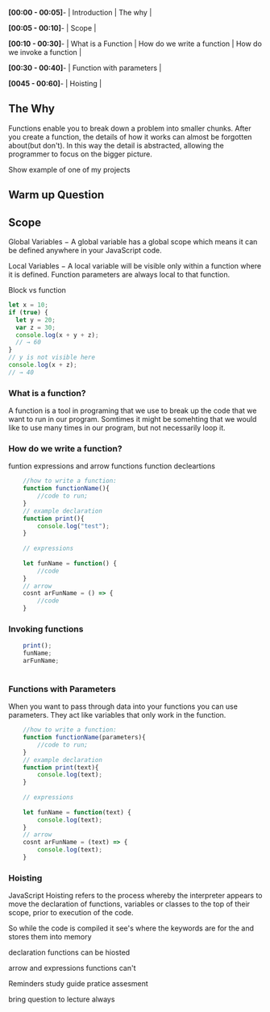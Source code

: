 **[00:00 - 00:05]**- | Introduction | The why |

**[00:05 - 00:10]**- | Scope | 

**[00:10 - 00:30]**- | What is a Function | How do we write a function | How do we invoke a function |

**[00:30 - 00:40]**- | Function with parameters |

**[0045 - 00:60]**- | Hoisting |

## The Why
Functions enable you to break down a problem into smaller chunks. After you create a function, the details of how it works can almost be forgotten about(but don't). In this way the detail is abstracted, allowing the programmer to focus on the bigger picture.

Show example of one of my projects
## Warm up Question

## Scope
Global Variables − A global variable has a global scope which means it can be defined anywhere in your JavaScript code.

Local Variables − A local variable will be visible only within a function where it is defined. Function parameters are always local to that function.


Block vs function
```js
let x = 10;
if (true) {
  let y = 20;
  var z = 30;
  console.log(x + y + z);
  // → 60
}
// y is not visible here
console.log(x + z);
// → 40
```
### What is a function?

A function is a tool in programing that we use to break up the code that we want to run in our program. Somtimes it might be somehting that we would like to use many times in our program, but not necessarily loop it. 

### How do we write a function?

funtion expressions and arrow functions
function decleartions

```js
    //how to write a function:
    function functionName(){
        //code to run;
    }
    // example declaration
    function print(){
        console.log("test");
    }
    
    // expressions
    
    let funName = function() {
        //code
    }
    // arrow 
    cosnt arFunName = () => {
        //code
    }
```

### Invoking functions

```js
    print();
    funName;
    arFunName;
    
```

### Functions with Parameters

When you want to pass through data into your functions you can use parameters. They act like variables that only work in the function. 


```js
    //how to write a function:
    function functionName(parameters){
        //code to run;
    }
    // example declaration
    function print(text){
        console.log(text);
    }
    
    // expressions
    
    let funName = function(text) {
        console.log(text);
    }
    // arrow 
    cosnt arFunName = (text) => {
        console.log(text);
    }
```
### Hoisting

JavaScript Hoisting refers to the process whereby the interpreter appears to move the declaration of functions, variables or classes to the top of their scope, prior to execution of the code.

So while the code is compiled it see's where the keywords are for the and stores them into memory


declaration functions can be hiosted 

arrow and expressions functions can't

Reminders
study guide pratice assesment 

bring question to lecture always
